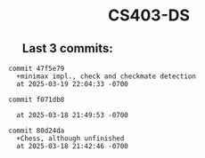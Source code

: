 <h1 style="text-align:center;">CS403-DS</h1>

## &nbsp;&nbsp;&nbsp;&nbsp;&nbsp;Last 3 commits:

```
commit 47f5e79
  +minimax impl., check and checkmate detection
  at 2025-03-19 22:04:33 -0700
```


```
commit f071db8
  
  at 2025-03-18 21:49:53 -0700
```


```
commit 80d24da
  +Chess, although unfinished
  at 2025-03-18 21:42:46 -0700
```
